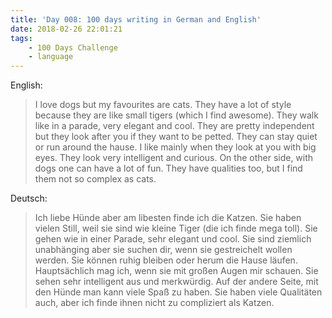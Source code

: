 ```yaml
---
title: 'Day 008: 100 days writing in German and English'
date: 2018-02-26 22:01:21
tags:
    - 100 Days Challenge
    - language
---
```

English:
> I love dogs but my favourites are cats. They have a lot of style because they are like small tigers (which I find awesome). They walk like in a parade, very elegant and cool. They are pretty independent but they look after you if they want to be petted. They can stay quiet or run around the hause. I like mainly when they look at you with big eyes. They look very intelligent and curious. On the other side, with dogs one can have a lot of fun. They have qualities too, but I find them not so complex as cats.

Deutsch:
> Ich liebe Hünde aber am libesten finde ich die Katzen. Sie haben vielen Still, weil sie sind wie kleine Tiger (die ich finde mega toll). Sie gehen wie in einer Parade, sehr elegant und cool. Sie sind ziemlich unabhänging aber sie suchen dir, wenn sie gestreichelt wollen werden. Sie können ruhig bleiben oder herum die Hause läufen. Hauptsächlich mag ich, wenn sie mit großen Augen mir schauen. Sie sehen sehr intelligent aus und merkwürdig. Auf der andere Seite, mit den Hünde man kann viele Spaß zu haben. Sie haben viele Qualitäten auch, aber ich finde ihnen nicht zu compliziert als Katzen.